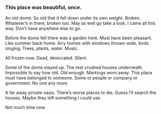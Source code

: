### This place was beautiful, once.

An old dome. So old that it fell down under its own weight. Broken. Whatever’s in there, broken too. May as well go take a look. I came all this way. Don’t have anywhere else to go. 

Before the dome fell there was a garden here. Must have been pleasant. Like summer back home. Airy homes with windows thrown wide, birds singing. Trees, plants, water. Music.

All frozen now. Dead, desiccated. Silent. 

Some of the dome stayed up. The rest crushed houses underneath. Impossible to say how old. Old enough. Markings worn away. This place must have belonged to someone. Some or people or company or government.  No one any more.

A far away private oasis. There’s worse places to die. Guess I’ll search the houses. Maybe they left something I could use. 

Not much time now. 
